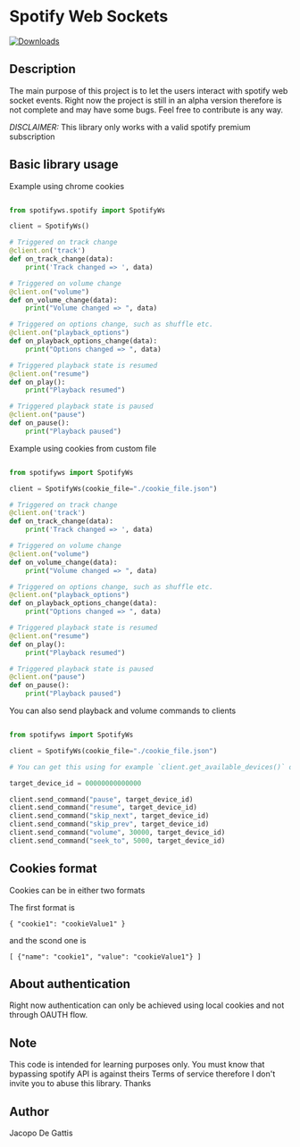 # Spotify Web Sockets
[![Downloads](https://pepy.tech/badge/spotify-ws)](https://pepy.tech/project/spotify-ws)

## Description

The main purpose of this project is to let the users interact with
spotify web socket events. Right now the project is still in an alpha version therefore is not complete and may have some bugs.
Feel free to contribute is any way.

_DISCLAIMER:_
This library only works with a valid spotify premium subscription

## Basic library usage

Example using chrome cookies

```python

from spotifyws.spotify import SpotifyWs

client = SpotifyWs()

# Triggered on track change
@client.on('track')
def on_track_change(data):
    print('Track changed => ', data)

# Triggered on volume change
@client.on("volume")
def on_volume_change(data):
    print("Volume changed => ", data)

# Triggered on options change, such as shuffle etc.
@client.on("playback_options")
def on_playback_options_change(data):
    print("Options changed => ", data)

# Triggered playback state is resumed
@client.on("resume")
def on_play():
    print("Playback resumed")

# Triggered playback state is paused
@client.on("pause")
def on_pause():
    print("Playback paused")

```

Example using cookies from custom file

```python

from spotifyws import SpotifyWs

client = SpotifyWs(cookie_file="./cookie_file.json")

# Triggered on track change
@client.on('track')
def on_track_change(data):
    print('Track changed => ', data)

# Triggered on volume change
@client.on("volume")
def on_volume_change(data):
    print("Volume changed => ", data)

# Triggered on options change, such as shuffle etc.
@client.on("playback_options")
def on_playback_options_change(data):
    print("Options changed => ", data)

# Triggered playback state is resumed
@client.on("resume")
def on_play():
    print("Playback resumed")

# Triggered playback state is paused
@client.on("pause")
def on_pause():
    print("Playback paused")

```

You can also send playback and volume commands to clients

```python

from spotifyws import SpotifyWs

client = SpotifyWs(cookie_file="./cookie_file.json")

# You can get this using for example `client.get_available_devices()` or the `v1/me/player/devices` endpoint.

target_device_id = 00000000000000

client.send_command("pause", target_device_id)
client.send_command("resume", target_device_id)
client.send_command("skip_next", target_device_id)
client.send_command("skip_prev", target_device_id)
client.send_command("volume", 30000, target_device_id)
client.send_command("seek_to", 5000, target_device_id)

```

## Cookies format

Cookies can be in either two formats

The first format is

`{
    "cookie1": "cookieValue1"
}`

and the scond one is

`[
    {"name": "cookie1", "value": "cookieValue1"}
]`

## About authentication

Right now authentication can only be achieved using local cookies and not through OAUTH flow.

## Note

This code is intended for learning purposes only.
You must know that bypassing spotify API is against theirs Terms of service therefore I don't invite you to abuse this library.
Thanks

## Author

Jacopo De Gattis
